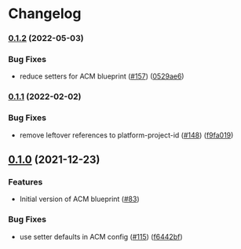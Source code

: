 # Changelog

### [0.1.2](https://github.com/GoogleCloudPlatform/blueprints/compare/acm-blueprint-v0.1.1...acm-blueprint-v0.1.2) (2022-05-03)


### Bug Fixes

* reduce setters for ACM blueprint ([#157](https://github.com/GoogleCloudPlatform/blueprints/issues/157)) ([0529ae6](https://github.com/GoogleCloudPlatform/blueprints/commit/0529ae669cf9af5f09bd7f71bde6445710e75377))

### [0.1.1](https://github.com/GoogleCloudPlatform/blueprints/compare/acm-blueprint-v0.1.0...acm-blueprint-v0.1.1) (2022-02-02)


### Bug Fixes

* remove leftover references to platform-project-id ([#148](https://github.com/GoogleCloudPlatform/blueprints/issues/148)) ([f9fa019](https://github.com/GoogleCloudPlatform/blueprints/commit/f9fa019d3fdfa639e39b8738c00a75c454b27224))

## [0.1.0](https://www.github.com/GoogleCloudPlatform/blueprints/compare/acm-blueprint-v0.0.1...acm-blueprint-v0.1.0) (2021-12-23)

### Features

* Initial version of ACM blueprint ([#83](https://www.github.com/GoogleCloudPlatform/blueprints/issues/83))

### Bug Fixes

* use setter defaults in ACM config ([#115](https://www.github.com/GoogleCloudPlatform/blueprints/issues/115)) ([f6442bf](https://www.github.com/GoogleCloudPlatform/blueprints/commit/f6442bf6c21ce2b7c24079d6cdeb34c3f79dbd23))
